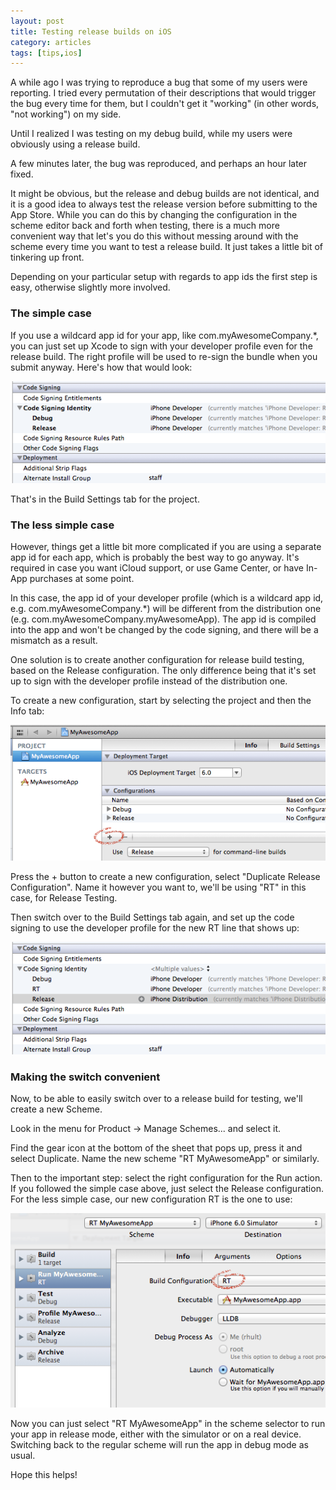 ```yaml
---
layout: post
title: Testing release builds on iOS
category: articles
tags: [tips,ios]
---
```


A while ago I was trying to reproduce a bug that some of my users were reporting. I tried every permutation of their descriptions that would trigger the bug every time for them, but I couldn't get it "working" (in other words, "not working") on my side.

Until I realized I was testing on my debug build, while my users were obviously using a release build.

A few minutes later, the bug was reproduced, and perhaps an hour later fixed.

It might be obvious, but the release and debug builds are not identical, and it is a good idea to always test the release version before submitting to the App Store. While you can do this by changing the configuration in the scheme editor back and forth when testing, there is a much more convenient way that let's you do this without messing around with the scheme every time you want to test a release build. It just takes a little bit of tinkering up front.

Depending on your particular setup with regards to app ids the first step is easy, otherwise slightly more involved.

### The simple case
If you use a wildcard app id for your app, like com.myAwesomeCompany.\*, you can just set up Xcode to sign with your developer profile even for the release build. The right profile will be used to re-sign the bundle when you submit anyway. Here's how that would look:

<center>
<img src="/images/posts/code-signing-simple.png">
</center>

That's in the Build Settings tab for the project.

### The less simple case
However, things get a little bit more complicated if you are using a separate app id for each app, which is probably the best way to go anyway. It's required in case you want iCloud support, or use Game Center, or have In-App purchases at some point.

In this case, the app id of your developer profile (which is a wildcard app id, e.g. com.myAwesomeCompany.\*) will be different from the distribution one (e.g. com.myAwesomeCompany.myAwesomeApp). The app id is compiled into the app and won't be changed by the code signing, and there will be a mismatch as a result.

One solution is to create another configuration for release build testing, based on the Release configuration. The only difference being that it's set up to sign with the developer profile instead of the distribution one.

To create a new configuration, start by selecting the project and then the Info tab:

<img src="/images/posts/code-signing-create-configuration.png">

Press the + button to create a new configuration, select "Duplicate Release Configuration". Name it however you want to, we'll be using "RT" in this case, for Release Testing. 

Then switch over to the Build Settings tab again, and set up the code signing to use the developer profile for the new RT line that shows up:

<img src="/images/posts/code-signing-complex.png">

### Making the switch convenient
Now, to be able to easily switch over to a release build for testing, we'll create a new Scheme.

Look in the menu for Product -> Manage Schemes... and select it.

Find the gear icon at the bottom of the sheet that pops up, press it and select Duplicate. Name the new scheme "RT MyAwesomeApp" or similarly.

Then to the important step: select the right configuration for the Run action. If you followed the simple case above, just select the Release configuration. For the less simple case, our new configuration RT is the one to use:

<img src="/images/posts/code-signing-scheme.png">

Now you can just select "RT MyAwesomeApp" in the scheme selector to run your app in release mode, either with the simulator or on a real device. Switching back to the regular scheme will run the app in debug mode as usual.

Hope this helps!
